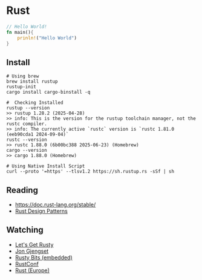 # Rust

```rust
// Hello World!
fn main(){
	prinln!("Hello World")
}
```

## Install

```shell
# Using brew
brew install rustup
rustup-init
cargo install cargo-binstall -q

#  Checking Installed
rustup --version
>> rustup 1.28.2 (2025-04-28)
>> info: This is the version for the rustup toolchain manager, not the rustc compiler.
>> info: The currently active `rustc` version is `rustc 1.81.0 (eeb90cda1 2024-09-04)`
rustc --version
>> rustc 1.88.0 (6b00bc388 2025-06-23) (Homebrew)
cargo --version
>> cargo 1.88.0 (Homebrew)
```

```shell
# Using Native Install Script
curl --proto '=https' --tlsv1.2 https://sh.rustup.rs -sSf | sh
```

## Reading

- https://doc.rust-lang.org/stable/
- [Rust Design Patterns](https://rust-unofficial.github.io/patterns/rust-design-patterns.pdf)

## Watching

- [Let's Get Rusty](https://www.youtube.com/@letsgetrusty)
- [Jon Gjengset](https://www.youtube.com/@jonhoo)
- [Rusty Bits (embedded)](https://www.youtube.com/@therustybits)
- [RustConf](https://www.youtube.com/@rustfoundation/playlists)
- [Rust (Europe)](https://www.youtube.com/@RustVideos/playlists)
